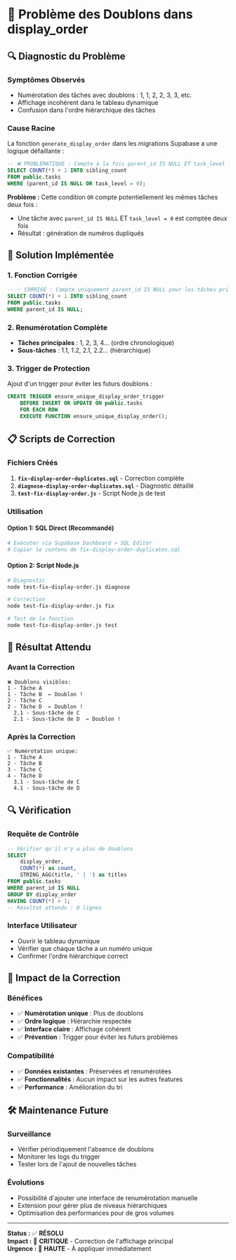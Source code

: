 # 🐛 Problème des Doublons dans display_order

## 🔍 Diagnostic du Problème

### Symptômes Observés
- Numérotation des tâches avec doublons : 1, 1, 2, 2, 3, 3, etc.
- Affichage incohérent dans le tableau dynamique
- Confusion dans l'ordre hiérarchique des tâches

### Cause Racine
La fonction `generate_display_order` dans les migrations Supabase a une logique défaillante :

```sql
-- ❌ PROBLÉMATIQUE : Compte à la fois parent_id IS NULL ET task_level = 0
SELECT COUNT(*) + 1 INTO sibling_count
FROM public.tasks
WHERE (parent_id IS NULL OR task_level = 0);
```

**Problème :** Cette condition `OR` compte potentiellement les mêmes tâches deux fois :
- Une tâche avec `parent_id IS NULL` ET `task_level = 0` est comptée deux fois
- Résultat : génération de numéros dupliqués

## 🔧 Solution Implémentée

### 1. Fonction Corrigée
```sql
-- ✅ CORRIGÉ : Compte uniquement parent_id IS NULL pour les tâches principales
SELECT COUNT(*) + 1 INTO sibling_count
FROM public.tasks
WHERE parent_id IS NULL;
```

### 2. Renumérotation Complète
- **Tâches principales** : 1, 2, 3, 4... (ordre chronologique)
- **Sous-tâches** : 1.1, 1.2, 2.1, 2.2... (hiérarchique)

### 3. Trigger de Protection
Ajout d'un trigger pour éviter les futurs doublons :
```sql
CREATE TRIGGER ensure_unique_display_order_trigger
    BEFORE INSERT OR UPDATE ON public.tasks
    FOR EACH ROW
    EXECUTE FUNCTION ensure_unique_display_order();
```

## 📋 Scripts de Correction

### Fichiers Créés
1. **`fix-display-order-duplicates.sql`** - Correction complète
2. **`diagnose-display-order-duplicates.sql`** - Diagnostic détaillé  
3. **`test-fix-display-order.js`** - Script Node.js de test

### Utilisation

#### Option 1: SQL Direct (Recommandé)
```bash
# Exécuter via Supabase Dashboard > SQL Editor
# Copier le contenu de fix-display-order-duplicates.sql
```

#### Option 2: Script Node.js
```bash
# Diagnostic
node test-fix-display-order.js diagnose

# Correction
node test-fix-display-order.js fix

# Test de la fonction
node test-fix-display-order.js test
```

## 🎯 Résultat Attendu

### Avant la Correction
```
❌ Doublons visibles:
1 - Tâche A
1 - Tâche B  ← Doublon !
2 - Tâche C
2 - Tâche D  ← Doublon !
  2.1 - Sous-tâche de C
  2.1 - Sous-tâche de D  ← Doublon !
```

### Après la Correction
```
✅ Numérotation unique:
1 - Tâche A
2 - Tâche B
3 - Tâche C
4 - Tâche D
  3.1 - Sous-tâche de C
  4.1 - Sous-tâche de D
```

## 🔍 Vérification

### Requête de Contrôle
```sql
-- Vérifier qu'il n'y a plus de doublons
SELECT 
    display_order,
    COUNT(*) as count,
    STRING_AGG(title, ' | ') as titles
FROM public.tasks 
WHERE parent_id IS NULL
GROUP BY display_order
HAVING COUNT(*) > 1;
-- Résultat attendu : 0 lignes
```

### Interface Utilisateur
- Ouvrir le tableau dynamique
- Vérifier que chaque tâche a un numéro unique
- Confirmer l'ordre hiérarchique correct

## 🚀 Impact de la Correction

### Bénéfices
- ✅ **Numérotation unique** : Plus de doublons
- ✅ **Ordre logique** : Hiérarchie respectée  
- ✅ **Interface claire** : Affichage cohérent
- ✅ **Prévention** : Trigger pour éviter les futurs problèmes

### Compatibilité
- ✅ **Données existantes** : Préservées et renumérotées
- ✅ **Fonctionnalités** : Aucun impact sur les autres features
- ✅ **Performance** : Amélioration du tri

## 🛠️ Maintenance Future

### Surveillance
- Vérifier périodiquement l'absence de doublons
- Monitorer les logs du trigger
- Tester lors de l'ajout de nouvelles tâches

### Évolutions
- Possibilité d'ajouter une interface de renumérotation manuelle
- Extension pour gérer plus de niveaux hiérarchiques
- Optimisation des performances pour de gros volumes

---

**Status :** ✅ **RÉSOLU**  
**Impact :** 🎯 **CRITIQUE** - Correction de l'affichage principal  
**Urgence :** 🚨 **HAUTE** - À appliquer immédiatement
